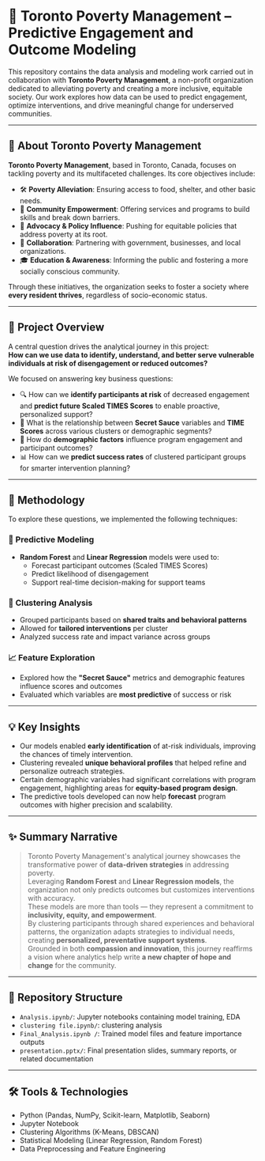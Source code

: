 # 🤝 Toronto Poverty Management – Predictive Engagement and Outcome Modeling

This repository contains the data analysis and modeling work carried out in collaboration with **Toronto Poverty Management**, a non-profit organization dedicated to alleviating poverty and creating a more inclusive, equitable society. Our work explores how data can be used to predict engagement, optimize interventions, and drive meaningful change for underserved communities.

---

## 🌟 About Toronto Poverty Management

**Toronto Poverty Management**, based in Toronto, Canada, focuses on tackling poverty and its multifaceted challenges. Its core objectives include:

- 🛠 **Poverty Alleviation**: Ensuring access to food, shelter, and other basic needs.
- 💪 **Community Empowerment**: Offering services and programs to build skills and break down barriers.
- 📢 **Advocacy & Policy Influence**: Pushing for equitable policies that address poverty at its root.
- 🤝 **Collaboration**: Partnering with government, businesses, and local organizations.
- 🎓 **Education & Awareness**: Informing the public and fostering a more socially conscious community.

Through these initiatives, the organization seeks to foster a society where **every resident thrives**, regardless of socio-economic status.

---

## 🧠 Project Overview

A central question drives the analytical journey in this project:  
**How can we use data to identify, understand, and better serve vulnerable individuals at risk of disengagement or reduced outcomes?**

We focused on answering key business questions:

- 🔍 How can we **identify participants at risk** of decreased engagement and **predict future Scaled TIMES Scores** to enable proactive, personalized support?
- 🧪 What is the relationship between **Secret Sauce** variables and **TIME Scores** across various clusters or demographic segments?
- 👥 How do **demographic factors** influence program engagement and participant outcomes?
- 📊 How can we **predict success rates** of clustered participant groups for smarter intervention planning?

---

## 🔬 Methodology

To explore these questions, we implemented the following techniques:

### 🔁 Predictive Modeling
- **Random Forest** and **Linear Regression** models were used to:
  - Forecast participant outcomes (Scaled TIMES Scores)
  - Predict likelihood of disengagement
  - Support real-time decision-making for support teams

### 👥 Clustering Analysis
- Grouped participants based on **shared traits and behavioral patterns**
- Allowed for **tailored interventions** per cluster
- Analyzed success rate and impact variance across groups

### 📈 Feature Exploration
- Explored how the **"Secret Sauce"** metrics and demographic features influence scores and outcomes
- Evaluated which variables are **most predictive** of success or risk

---

## 💡 Key Insights

- Our models enabled **early identification** of at-risk individuals, improving the chances of timely intervention.
- Clustering revealed **unique behavioral profiles** that helped refine and personalize outreach strategies.
- Certain demographic variables had significant correlations with program engagement, highlighting areas for **equity-based program design**.
- The predictive tools developed can now help **forecast** program outcomes with higher precision and scalability.

---

## ✨ Summary Narrative

> Toronto Poverty Management's analytical journey showcases the transformative power of **data-driven strategies** in addressing poverty.  
> Leveraging **Random Forest** and **Linear Regression models**, the organization not only predicts outcomes but customizes interventions with accuracy.  
> These models are more than tools — they represent a commitment to **inclusivity, equity, and empowerment**.  
> By clustering participants through shared experiences and behavioral patterns, the organization adapts strategies to individual needs, creating **personalized, preventative support systems**.  
> Grounded in both **compassion and innovation**, this journey reaffirms a vision where analytics help write **a new chapter of hope and change** for the community.

---

## 📁 Repository Structure

- `Analysis.ipynb/`: Jupyter notebooks containing model training, EDA
- `clustering file.ipynb/`: clustering analysis
- `Final_Analysis.ipynb /`: Trained model files and feature importance outputs
- `presentation.pptx/`: Final presentation slides, summary reports, or related documentation

---

## 🛠 Tools & Technologies

- Python (Pandas, NumPy, Scikit-learn, Matplotlib, Seaborn)
- Jupyter Notebook
- Clustering Algorithms (K-Means, DBSCAN)
- Statistical Modeling (Linear Regression, Random Forest)
- Data Preprocessing and Feature Engineering



